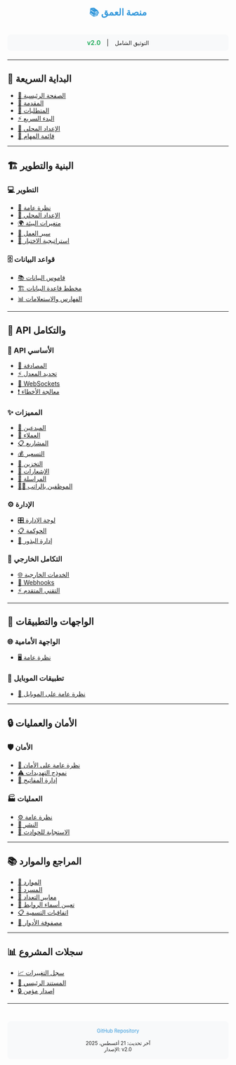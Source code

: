 <!-- _sidebar.md -->

<div class="sidebar-header">
  <h1 style="color: #3498db; text-align: center; margin-bottom: 30px; font-size: 1.5em;">
    📚 منصة العمق
  </h1>
  <div style="text-align: center; margin-bottom: 20px; padding: 10px; background: #f8f9fa; border-radius: 8px;">
    <span style="color: #27ae60; font-weight: bold;">v2.0</span>
    <span style="margin: 0 10px;">|</span>
    <span style="font-size: 0.9em;">التوثيق الشامل</span>
  </div>
</div>

---

## 🚀 البداية السريعة

* [📖 الصفحة الرئيسية](README.md)
* [📖 المقدمة](documentation/00-overview/00-introduction.md)
* [🎯 المتطلبات](documentation/01-requirements/00-requirements-v2.0.md)
* [⚡ البدء السريع](documentation/04-development/00-getting-started.md)
* [🔧 الإعداد المحلي](documentation/04-development/01-local-setup.md)
* [📝 قائمة المهام](documentation/TODO.md)

---

## 🏗️ البنية والتطوير

### 💻 التطوير
* [🌟 نظرة عامة](documentation/04-development/00-getting-started.md)
* [🔧 الإعداد المحلي](documentation/04-development/01-local-setup.md)
* [🌍 متغيرات البيئة](documentation/04-development/02-environment-variables.md)
* [🔄 سير العمل](documentation/04-development/03-development-workflow.md)
* [🧪 استراتيجية الاختبار](documentation/04-development/04-testing-strategy.md)

### 🗄️ قواعد البيانات
* [📚 قاموس البيانات](documentation/02-database/00-data-dictionary.md)
* [🏗️ مخطط قاعدة البيانات](documentation/02-database/01-database-schema.md)
* [📊 الفهارس والاستعلامات](documentation/02-database/02-indexes-and-queries.md)

---

## 🔌 API والتكامل

### 🎯 API الأساسي
* [🔐 المصادقة](documentation/03-api/core/01-authentication.md)
* [⚡ تحديد المعدل](documentation/03-api/core/02-rate-limiting.md)
* [🔄 WebSockets](documentation/03-api/core/03-websockets.md)
* [❗ معالجة الأخطاء](documentation/03-api/core/04-error-handling.md)

### ✨ المميزات
* [👥 المبدعين](documentation/03-api/features/01-creators.md)
* [🏢 العملاء](documentation/03-api/features/02-clients.md)
* [📋 المشاريع](documentation/03-api/features/03-projects.md)
* [💰 التسعير](documentation/03-api/features/04-pricing.md)
* [📁 التخزين](documentation/03-api/features/05-storage.md)
* [🔔 الإشعارات](documentation/03-api/features/06-notifications.md)
* [💬 المراسلة](documentation/03-api/features/07-messaging.md)
* [👨‍💼 الموظفين بالراتب](documentation/03-api/features/08-salaried-employees.md)

### ⚙️ الإدارة
* [🎛️ لوحة الإدارة](documentation/03-api/admin/01-admin-panel.md)
* [📋 الحوكمة](documentation/03-api/admin/02-governance.md)
* [🌱 إدارة البذور](documentation/03-api/admin/03-seeds-management.md)

### 🔗 التكامل الخارجي
* [🌐 الخدمات الخارجية](documentation/03-api/integrations/01-external-services.md)
* [🔗 Webhooks](documentation/03-api/integrations/02-webhooks.md)
* [⚡ التقني المتقدم](documentation/03-api/integrations/03-advanced-technical.md)

---

## 🎨 الواجهات والتطبيقات

### 🌐 الواجهة الأمامية
* [🖥️ نظرة عامة](documentation/06-frontend/00-frontend-overview.md)

### 📱 تطبيقات الموبايل
* [📱 نظرة عامة على الموبايل](documentation/05-mobile/00-mobile-overview.md)

---

## 🔒 الأمان والعمليات

### 🛡️ الأمان
* [🔐 نظرة عامة على الأمان](documentation/07-security/00-security-overview.md)
* [⚠️ نموذج التهديدات](documentation/07-security/01-threat-model.md)
* [🔑 إدارة المفاتيح](documentation/07-security/02-key-management.md)

### 🏭 العمليات
* [⚙️ نظرة عامة](documentation/08-operations/00-operations-overview.md)
* [🚀 النشر](documentation/08-operations/01-deployment.md)
* [🚨 الاستجابة للحوادث](documentation/08-operations/02-incident-response.md)

---

## 📚 المراجع والموارد

* [📖 الموارد](documentation/99-reference/00-resources.md)
* [📝 المسرد](documentation/99-reference/01-glossary.md)
* [🔢 معايير التعداد](documentation/99-reference/02-enums-standard.md)
* [🔗 تعيين أسماء الروابط](documentation/99-reference/03-link-alias-mapping.md)
* [📋 اتفاقيات التسمية](documentation/99-reference/04-naming-conventions.md)
* [👥 مصفوفة الأدوار](documentation/99-reference/05-roles-matrix.md)

---

## 📊 سجلات المشروع

* [📈 سجل التغييرات](documentation/CHANGELOG.md)
* [📄 المستند الرئيسي](documentation/MASTER-DOCUMENT-V2.0.md)
* [🔒 إصدار مؤمن](documentation/VERSION-LOCK-V2.0.md)

---

<div class="sidebar-footer" style="margin-top: 40px; padding: 15px; background: #f8f9fa; border-radius: 8px; text-align: center; font-size: 0.8em;">
  <a href="https://github.com/alijawdat-cyber/Depth" target="_blank" style="color: #3498db; text-decoration: none;">
    <i class="fab fa-github"></i> GitHub Repository
  </a>
  <br><br>
  آخر تحديث: 21 أغسطس، 2025<br>
  الإصدار: v2.0
</div>
